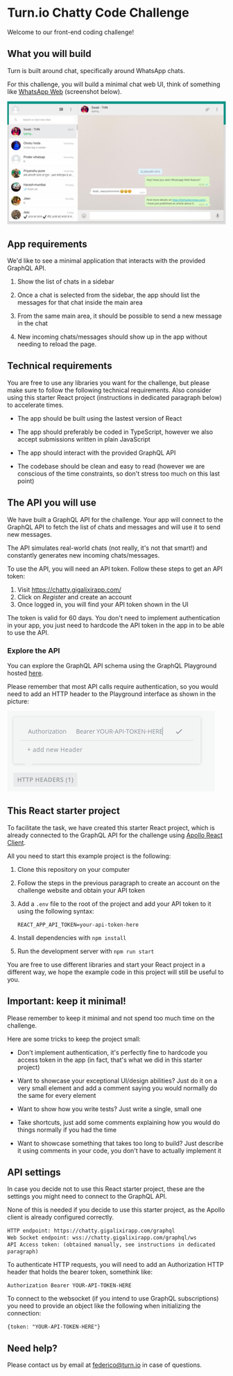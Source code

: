 # Turn.io Chatty Code Challenge

Welcome to our front-end coding challenge!

## What you will build

Turn is built around chat, specifically around WhatsApp chats.

For this challenge, you will build a minimal chat web UI, think of something like [WhatsApp Web](https://web.whatsapp.com) (screenshot below).

![A screenshot of the WhatsApp web interface](wa-web-example.jpg)

## App requirements

We'd like to see a minimal application that interacts with the provided GraphQL API.

1. Show the list of chats in a sidebar

2. Once a chat is selected from the sidebar, the app should list the messages for that chat inside the main area

3. From the same main area, it should be possible to send a new message in the chat

4. New incoming chats/messages should show up in the app without needing to reload the page.

## Technical requirements

You are free to use any libraries you want for the challenge, but please make sure to follow the following technical requirements. Also consider using this starter React project (instructions in dedicated paragraph below) to accelerate times.

- The app should be built using the lastest version of React

- The app should preferably be coded in TypeScript, however we also accept submissions written in plain JavaScript

- The app should interact with the provided GraphQL API

- The codebase should be clean and easy to read (however we are conscious of the time constraints, so don't stress too much on this last point)

## The API you will use

We have built a GraphQL API for the challenge. Your app will connect to the GraphQL API to fetch the list of chats and messages and will use it to send new messages.

The API simulates real-world chats (not really, it's not that smart!) and constantly generates new incoming chats/messages.

To use the API, you will need an API token. Follow these steps to get an API token:

1. Visit https://chatty.gigalixirapp.com/
2. Click on _Register_ and create an account
3. Once logged in, you will find your API token shown in the UI

The token is valid for 60 days. You don't need to implement authentication in your app, you just need to hardcode the API token in the app in to be able to use the API.

### Explore the API

You can explore the GraphQL API schema using the GraphQL Playground hosted [here](https://chatty.gigalixirapp.com/graphql/graphiql).

Please remember that most API calls require authentication, so you would need to add an HTTP header to the Playground interface as shown in the picture:

![Setting Authentication header in graphiQL](graphiql-header-example.png)

## This React starter project

To facilitate the task, we have created this starter React project, which is already connected to the GraphQL API for the challenge using [Apollo React Client](https://www.apollographql.com/docs/react).

All you need to start this example project is the following:

1. Clone this repository on your computer

1. Follow the steps in the previous paragraph to create an account on the challenge website and obtain your API token

1. Add a `.env` file to the root of the project and add your API token to it using the following syntax:

   ```
   REACT_APP_API_TOKEN=your-api-token-here
   ```

1. Install dependencies with `npm install`

1. Run the development server with `npm run start`

You are free to use different libraries and start your React project in a different way, we hope the example code in this project will still be useful to you.

## Important: keep it minimal!

Please remember to keep it minimal and not spend too much time on the challenge.

Here are some tricks to keep the project small:

- Don't implement authentication, it's perfectly fine to hardcode you access token in the app (in fact, that's what we did in this starter project)

- Want to showcase your exceptional UI/design abilities? Just do it on a very small element and add a comment saying you would normally do the same for every element

- Want to show how you write tests? Just write a single, small one

- Take shortcuts, just add some comments explaining how you would do things normally if you had the time

- Want to showcase something that takes too long to build? Just describe it using comments in your code, you don't have to actually implement it

## API settings

In case you decide not to use this React starter project, these are the settings you might need to connect to the GraphQL API.

None of this is needed if you decide to use this starter project, as the Apollo client is already configured correctly.

```
HTTP endpoint: https://chatty.gigalixirapp.com/graphql
Web Socket endpoint: wss://chatty.gigalixirapp.com/graphql/ws
API Access token: (obtained manually, see instructions in dedicated paragraph)
```

To authenticate HTTP requests, you will need to add an Authorization HTTP header that holds the bearer token, somethink like:

```
Authorization Bearer YOUR-API-TOKEN-HERE
```

To connect to the websocket (if you intend to use GraphQL subscriptions) you need to provide an object like the following when initializing the connection:

```
{token: "YOUR-API-TOKEN-HERE"}
```

## Need help?

Please contact us by email at federico@turn.io in case of questions.
